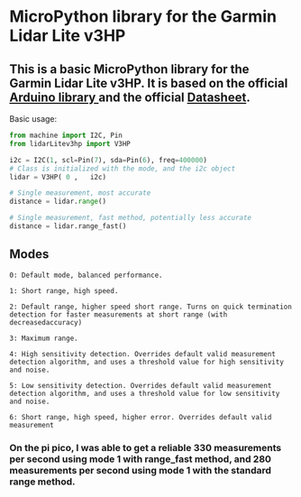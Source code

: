 # MicroPython library for the Garmin Lidar Lite v3HP

## This is a basic MicroPython library for the Garmin Lidar Lite v3HP. It is based on the official [Arduino library ](https://github.com/garmin/LIDARLite_Arduino_Library/blob/master/src/LIDARLite_v3HP.cpp) and the official [Datasheet](https://static.garmin.com/pumac/LIDAR-Lite_v3HP_Instructions_EN.pdf).


Basic usage:

```python
from machine import I2C, Pin
from lidarLitev3hp import V3HP

i2c = I2C(1, scl=Pin(7), sda=Pin(6), freq=400000)
# Class is initialized with the mode, and the i2c object
lidar = V3HP( 0 ,   i2c)

# Single measurement, most accurate
distance = lidar.range()

# Single measurement, fast method, potentially less accurate
distance = lidar.range_fast()
```

## Modes

    0: Default mode, balanced performance.

    1: Short range, high speed.

    2: Default range, higher speed short range. Turns on quick termination detection for faster measurements at short range (with decreasedaccuracy)

    3: Maximum range.

    4: High sensitivity detection. Overrides default valid measurement detection algorithm, and uses a threshold value for high sensitivity and noise.

    5: Low sensitivity detection. Overrides default valid measurement detection algorithm, and uses a threshold value for low sensitivity and noise.

    6: Short range, high speed, higher error. Overrides default valid measurement

### On the pi pico, I was able to get a reliable 330 measurements per second using mode 1 with range_fast method, and 280 measurements per second using mode 1 with the standard range method.